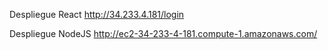 Despliegue React
http://34.233.4.181/login

Despliegue NodeJS
http://ec2-34-233-4-181.compute-1.amazonaws.com/
